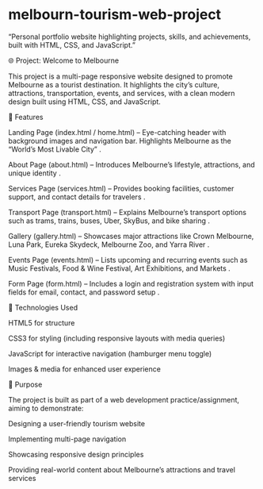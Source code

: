# melbourn-tourism-web-project
“Personal portfolio website highlighting projects, skills, and achievements, built with HTML, CSS, and JavaScript.”

🌐 Project: Welcome to Melbourne

This project is a multi-page responsive website designed to promote Melbourne as a tourist destination. It highlights the city’s culture, attractions, transportation, events, and services, with a clean modern design built using HTML, CSS, and JavaScript.

🔹 Features

Landing Page (index.html / home.html) – Eye-catching header with background images and navigation bar. Highlights Melbourne as the “World’s Most Livable City”
.

About Page (about.html) – Introduces Melbourne’s lifestyle, attractions, and unique identity
.

Services Page (services.html) – Provides booking facilities, customer support, and contact details for travelers
.

Transport Page (transport.html) – Explains Melbourne’s transport options such as trams, trains, buses, Uber, SkyBus, and bike sharing
.

Gallery (gallery.html) – Showcases major attractions like Crown Melbourne, Luna Park, Eureka Skydeck, Melbourne Zoo, and Yarra River
.

Events Page (events.html) – Lists upcoming and recurring events such as Music Festivals, Food & Wine Festival, Art Exhibitions, and Markets
.

Form Page (form.html) – Includes a login and registration system with input fields for email, contact, and password setup
.

🔹 Technologies Used

HTML5 for structure

CSS3 for styling (including responsive layouts with media queries)

JavaScript for interactive navigation (hamburger menu toggle)

Images & media for enhanced user experience

🔹 Purpose

The project is built as part of a web development practice/assignment, aiming to demonstrate:

Designing a user-friendly tourism website

Implementing multi-page navigation

Showcasing responsive design principles

Providing real-world content about Melbourne’s attractions and travel services
